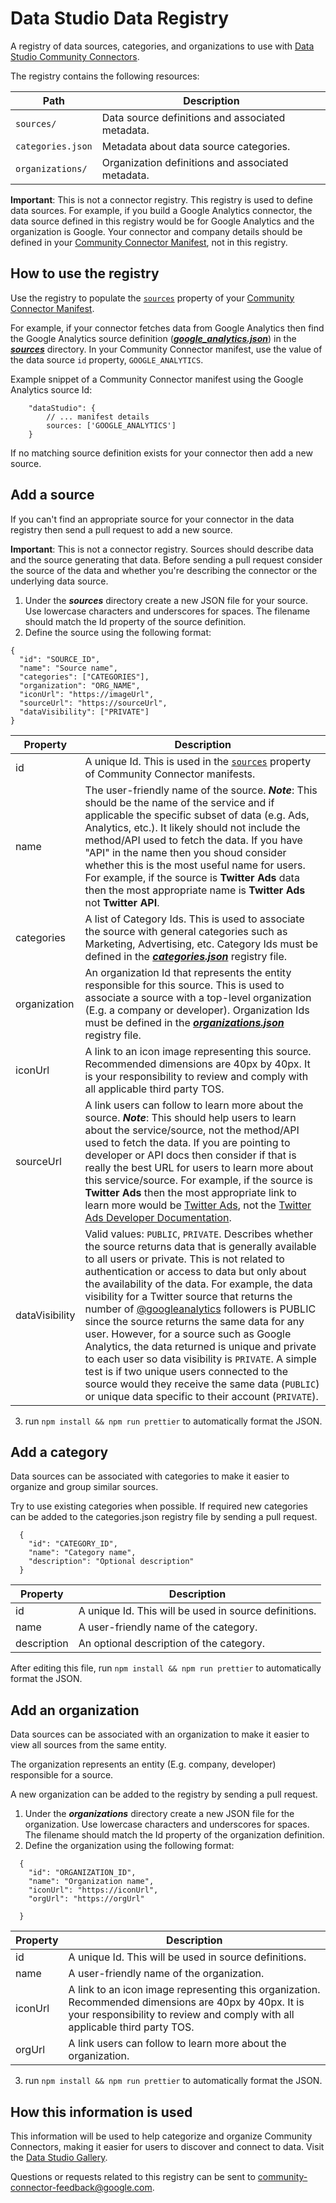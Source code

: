 # Data Studio Data Registry
A registry of data sources, categories, and organizations to use with [Data Studio Community Connectors](https://developers.google.com/datastudio/connector/overview).

The registry contains the following resources:

| Path                  | Description |
| --------              | ----------- |
| `sources/`            | Data source definitions and associated metadata.|
| `categories.json`     | Metadata about data source categories.|
| `organizations/`      | Organization definitions and associated metadata.|

**Important**: This is not a connector registry. This registry is used to define data sources. For example, if you build a Google Analytics connector, the data source defined in this registry would be for Google Analytics and the organization is Google. Your connector and company details should be defined in your [Community Connector Manifest](https://developers.google.com/datastudio/connector/manifest), not in this registry.

## How to use the registry

Use the registry to populate the [`sources`](https://developers.google.com/datastudio/connector/manifest#sources_ref) property of your [Community Connector Manifest](https://developers.google.com/datastudio/connector/manifest).

For example, if your connector fetches data from Google Analytics then find the Google Analytics source definition ([***google_analytics.json***](https://github.com/googledatastudio/ds-data-registry/blob/master/sources/google_analytics.json)) in the [***sources***](https://github.com/googledatastudio/ds-data-registry/tree/master/sources) directory. In your Community Connector manifest, use the value of the data source `id` property, `GOOGLE_ANALYTICS`.

Example snippet of a Community Connector manifest using the Google Analytics source Id:
```
    "dataStudio": {
        // ... manifest details
        sources: ['GOOGLE_ANALYTICS']
    }
```

If no matching source definition exists for your connector then add a new source.

## Add a source

If you can't find an appropriate source for your connector in the data registry then send a pull request to add a new source.

**Important**: This is not a connector registry. Sources should describe data and the source generating that data. Before sending a pull request consider the source of the data and whether you're describing the connector or the underlying data source.

1. Under the ***sources*** directory create a new JSON file for your source. Use lowercase characters and underscores for spaces. The filename should match the Id property of the source definition.
2. Define the source using the following format:
```
{
  "id": "SOURCE_ID",
  "name": "Source name",
  "categories": ["CATEGORIES"],
  "organization": "ORG_NAME",
  "iconUrl": "https://imageUrl",
  "sourceUrl": "https://sourceUrl",
  "dataVisibility": ["PRIVATE"]
}
```

| Property          | Description |
| --------          | ------------ |
| id                | A unique Id. This is used in the [`sources`](https://developers.google.com/datastudio/connector/manifest#sources_ref) property of Community Connector manifests. |
| name              | The user-friendly name of the source. ***Note***: This should be the name of the service and if applicable the specific subset of data (e.g. Ads, Analytics, etc.). It likely should not include the method/API used to fetch the data. If you have "API" in the name then you shoud consider whether this is the most useful name for users. For example, if the source is **Twitter Ads** data then the most appropriate name is **Twitter Ads** not **Twitter API**. |
| categories        | A list of Category Ids. This is used to associate the source with general categories such as Marketing, Advertising, etc. Category Ids must be defined in the [***categories.json***](https://github.com/googledatastudio/ds-data-registry/blob/master/categories.json) registry file.
| organization      | An organization Id that represents the entity responsible for this source. This is used to associate a source with a top-level organization (E.g. a company or developer). Organization Ids must be defined in the [***organizations.json***](https://github.com/googledatastudio/ds-data-registry/blob/master/organizations.json) registry file.
| iconUrl           | A link to an icon image representing this source. Recommended dimensions are 40px by 40px. It is your responsibility to review and comply with all applicable third party TOS.
| sourceUrl         | A link users can follow to learn more about the source. ***Note***: This should help users to learn about the service/source, not the method/API used to fetch the data. If you are pointing to developer or API docs then consider if that is really the best URL for users to learn more about this service/source. For example, if the source is **Twitter Ads** then the most appropriate link to learn more would be [Twitter Ads](https://ads.twitter.com), not the [Twitter Ads Developer Documentation](https://developer.twitter.com/en/docs/ads/general/overview.html). 
| dataVisibility    | Valid values: `PUBLIC`, `PRIVATE`. Describes whether the source returns data that is generally available to all users or private. This is not related to authentication or access to data but only about the availability of the data. For example, the data visibility for a Twitter source that returns the number of [@googleanalytics](https://twitter.com/googleanalytics) followers is PUBLIC since the source returns the same data for any user. However, for a source such as Google Analytics, the data returned is unique and private to each user so data visibility is `PRIVATE`. A simple test is if two unique users connected to the source would they receive the same data (`PUBLIC`) or unique data specific to their account (`PRIVATE`).
3. run `npm install && npm run prettier` to automatically format the JSON.

## Add a category

Data sources can be associated with categories to make it easier to organize and group similar sources.

Try to use existing categories when possible. If required new categories can be added to the categories.json registry file by sending a pull request.
```
  {
    "id": "CATEGORY_ID",
    "name": "Category name",
    "description": "Optional description"
  }
```
| Property          | Description |
| --------          | ------------ |
| id                | A unique Id. This will be used in source definitions.
| name              | A user-friendly name of the category.
| description       | An optional description of the category.

After editing this file, run `npm install && npm run prettier` to automatically format the JSON.

## Add an organization

Data sources can be associated with an organization to make it easier to view all sources from the same entity.

The organization represents an entity (E.g. company, developer) responsible for a source.

A new organization can be added to the registry by sending a pull request.

1. Under the ***organizations*** directory create a new JSON file for the organization. Use lowercase characters and underscores for spaces. The filename should match the Id property of the organization definition.
2. Define the organization using the following format:

```
  {
    "id": "ORGANIZATION_ID",
    "name": "Organization name",
    "iconUrl": "https://iconUrl",
    "orgUrl": "https://orgUrl"

  }
```
| Property          | Description |
| --------          | ------------ |
| id                | A unique Id. This will be used in source definitions.
| name              | A user-friendly name of the organization.
| iconUrl           | A link to an icon image representing this organization. Recommended dimensions are 40px by 40px. It is your responsibility to review and comply with all applicable third party TOS. 
| orgUrl            | A link users can follow to learn more about the organization.
3. run `npm install && npm run prettier` to automatically format the JSON.

## How this information is used
This information will be used to help categorize and organize Community Connectors, making it easier for users to discover and connect to data. Visit the [Data Studio Gallery](https://developers.google.com/datastudio/connector/gallery).

Questions or requests related to this registry can be sent to community-connector-feedback@google.com.

